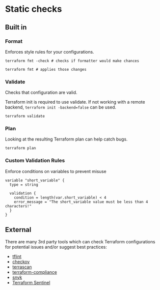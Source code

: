 # Static checks

## Built in

### Format
Enforces style rules for your configurations.
```
terraform fmt -check # checks if formatter would make chances

terraform fmt # applies those changes
```

### Validate
Checks that configuration are valid.

Terraform init is required to use validate. If not working with a remote backend, `terraform init -backend=false` can be used.
```
terraform validate
```

### Plan
Looking at the resulting Terraform plan can help catch bugs.
```
terraform plan
```

### Custom Validation Rules
Enforce conditions on variables to prevent misuse
```
variable "short_variable" {
  type = string

  validation {
    condition = length(var.short_variable) < 4
    error_message = "The short_variable value must be less than 4 characters!"
  }
}
```

## External

There are many 3rd party tools which can check Terraform configurations for potential issues and/or suggest best practices:
- [tflint](https://github.com/terraform-linters/tflint)
- [checkov](https://github.com/bridgecrewio/checkov)
- [terrascan](https://github.com/accurics/terrascan)
- [terraform-compliance](https://terraform-compliance.com/)
- [snyk](https://support.snyk.io/hc/en-us/articles/360010916577-Scan-and-fix-security-issues-in-your-Terraform-files)
- [Terraform Sentinel](https://www.terraform.io/docs/cloud/sentinel/index.html)